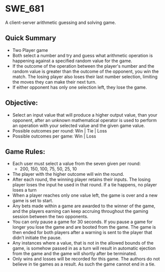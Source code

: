 # SWE_681
A client-server arithmetic guessing and solving game.
## Quick Summary
- Two Player game
- Both select a number and try and guess what arithmetic operation is happening against a specified random value for the game.
- If the outcome of the operation between the player's number and the random value is greater than the outcome of the opponent, you win the match. The losing player also loses their last number selection, limiting the moves they can make their next turn.
- If either opponent has only one selection left, they lose the game.

## Objective: 
- Select an input value that will produce a higher output value, than your opponent, after an unknown mathematical operator is used to perform an operation with your selected value and the given game value.
- Possible outcomes per round: Win | Tie | Loss
- Possible outcomes per game: Win | Loss
## Game Rules:
- Each user must select a value from the seven given per round:
  - 200, 150, 100, 75, 50, 25, 10
- The player with the higher outcome will win the round.
- After each round, the winning player retains their inputs. The losing player loses the input he used in that round. If a tie happens, no player loses a turn
- When a player reaches only one value left, the game is over and a new game is set to start.
- Any bets made within a game are awarded to the winner of the game, and the players earning can keep accruing throughout the gaming session between the two opponents.
- You can only pause a game for 30 seconds. If you pause a game for longer you lose the game and are booted from the game. The game is then ended for both players after a warning is sent to the player that didn’t initiate the pause.
- Any instances where a value, that is not in the allowed bounds of the game, is somehow passed in as a turn will result in automatic ejection from the game and the game will shortly after be terminated.
- Only wins and losses will be recorded for this game. The authors do not believe in tie games as a result. As such the game cannot end in a tie.


